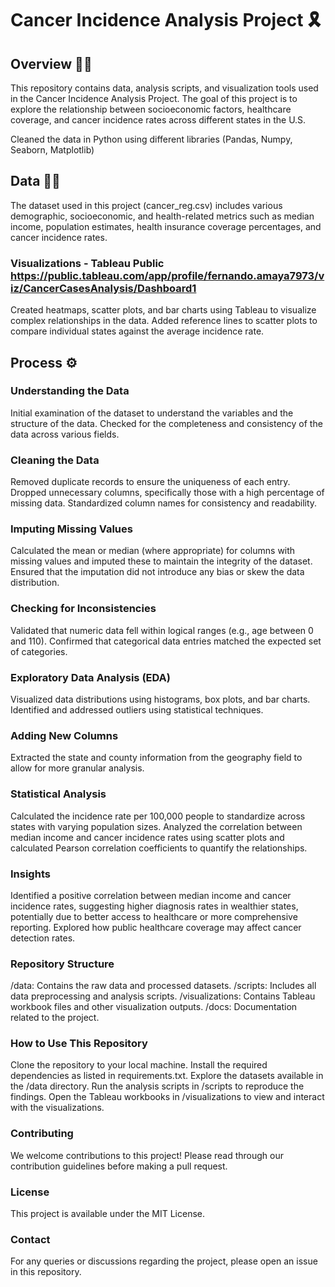 # Cancer Incidence Analysis Project 🎗️
## Overview 📄🧐
This repository contains data, analysis scripts, and visualization tools used in the Cancer Incidence Analysis Project. The goal of this project is to explore the relationship between socioeconomic factors, healthcare coverage, and cancer incidence rates across different states in the U.S.

Cleaned the data in Python using different libraries (Pandas, Numpy, Seaborn, Matplotlib)

## Data 📄🤓
The dataset used in this project (cancer_reg.csv) includes various demographic, socioeconomic, and health-related metrics such as median income, population estimates, health insurance coverage percentages, and cancer incidence rates.
### Visualizations - Tableau Public https://public.tableau.com/app/profile/fernando.amaya7973/viz/CancerCasesAnalysis/Dashboard1
Created heatmaps, scatter plots, and bar charts using Tableau to visualize complex relationships in the data.
Added reference lines to scatter plots to compare individual states against the average incidence rate. 

## Process ⚙️
### Understanding the Data
Initial examination of the dataset to understand the variables and the structure of the data.
Checked for the completeness and consistency of the data across various fields.
### Cleaning the Data
Removed duplicate records to ensure the uniqueness of each entry.
Dropped unnecessary columns, specifically those with a high percentage of missing data.
Standardized column names for consistency and readability.
### Imputing Missing Values
Calculated the mean or median (where appropriate) for columns with missing values and imputed these to maintain the integrity of the dataset.
Ensured that the imputation did not introduce any bias or skew the data distribution.
### Checking for Inconsistencies
Validated that numeric data fell within logical ranges (e.g., age between 0 and 110).
Confirmed that categorical data entries matched the expected set of categories.
### Exploratory Data Analysis (EDA)
Visualized data distributions using histograms, box plots, and bar charts.
Identified and addressed outliers using statistical techniques.
### Adding New Columns
Extracted the state and county information from the geography field to allow for more granular analysis.
### Statistical Analysis
Calculated the incidence rate per 100,000 people to standardize across states with varying population sizes.
Analyzed the correlation between median income and cancer incidence rates using scatter plots and calculated Pearson correlation coefficients to quantify the relationships.

### Insights
Identified a positive correlation between median income and cancer incidence rates, suggesting higher diagnosis rates in wealthier states, potentially due to better access to healthcare or more comprehensive reporting.
Explored how public healthcare coverage may affect cancer detection rates.
### Repository Structure
/data: Contains the raw data and processed datasets.
/scripts: Includes all data preprocessing and analysis scripts.
/visualizations: Contains Tableau workbook files and other visualization outputs.
/docs: Documentation related to the project.
### How to Use This Repository
Clone the repository to your local machine.
Install the required dependencies as listed in requirements.txt.
Explore the datasets available in the /data directory.
Run the analysis scripts in /scripts to reproduce the findings.
Open the Tableau workbooks in /visualizations to view and interact with the visualizations.
### Contributing
We welcome contributions to this project! Please read through our contribution guidelines before making a pull request.

### License
This project is available under the MIT License.

### Contact
For any queries or discussions regarding the project, please open an issue in this repository.
